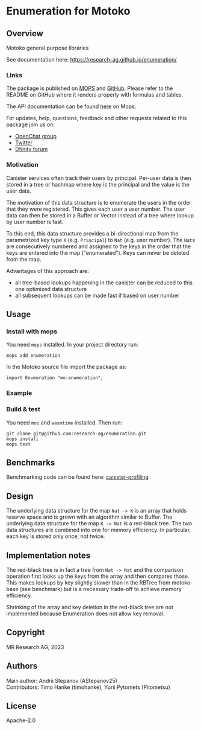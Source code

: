 # Enumeration for Motoko

## Overview

Motoko general purpose libraries

See documentation here: https://research-ag.github.io/enumeration/

### Links

The package is published on [MOPS](https://mops.one/enumeration) and [GitHub](https://github.com/research-ag/enumeration).
Please refer to the README on GitHub where it renders properly with formulas and tables.

The API documentation can be found [here](https://mops.one/enumeration/docs/lib) on Mops.

For updates, help, questions, feedback and other requests related to this package join us on:

* [OpenChat group](https://oc.app/2zyqk-iqaaa-aaaar-anmra-cai)
* [Twitter](https://twitter.com/mr_research_ag)
* [Dfinity forum](https://forum.dfinity.org/)

### Motivation

Canister services often track their users by principal.
Per-user data is then stored in a tree or hashmap where key is the principal and the value is the user data.

The motivation of this data structure is to enumerate the users in the order that they were registered.
This gives each user a user number.
The user data can then be stored in a Buffer or Vector instead of a tree where lookup by user number is fast.

To this end, this data structure provides a bi-directional map from the parametrized key type `K` (e.g. `Principal`) to `Nat` (e.g. user number).
The `Nat`s are consecutively numbered and assigned to the keys in the order that the keys are entered into the map ("enumerated").
Keys can never be deleted from the map.

Advantages of this approach are:

* all tree-based lookups happening in the canister can be reduced to this one optimized data structure
* all subsequent lookups can be made fast if based on user number

## Usage

### Install with mops

You need `mops` installed. In your project directory run:
```
mops add enumeration
```

In the Motoko source file import the package as:
```
import Enumeration "mo:enumeration";
```

### Example

### Build & test

You need `moc` and `wasmtime` installed.
Then run:
```
git clone git@github.com:research-ag/enumeration.git
mops install
mops test
```

## Benchmarks

Benchmarking code can be found here: [canister-profiling](https://github.com/research-ag/canister-profiling)

## Design

The underlying data structure for the map `Nat -> K` is an array that holds reserve space and is grown with an algorithm similar to Buffer.
The underlying data structure for the map `K -> Nat` is a red-black tree.
The two data structures are combined into one for memory efficiency. 
In particular, each key is stored only once, not twice.

## Implementation notes

The red-black tree is in fact a tree from `Nat -> Nat` 
and the comparison operation first looks up the keys from the array and then compares those.
This makes lookups by key slightly slower than in the RBTree from motoko-base (see benchmark)
but is a necessary trade-off to achieve memory efficiency.

Shrinking of the array and key deletion in the red-black tree are not implemented because Enumeration does not allow key removal. 

## Copyright

MR Research AG, 2023
## Authors

Main author: Andrii Stepanov (AStepanov25)\
Contributors: Timo Hanke (timohanke), Yurii Pytomets (Pitometsu)
## License 

Apache-2.0
